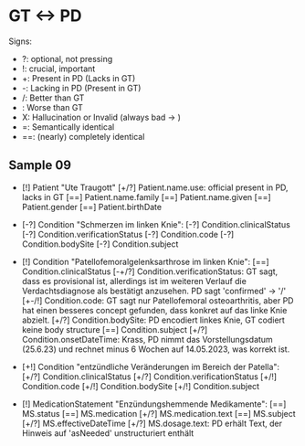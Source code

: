 # GT <-> PD

Signs:
- ?: optional, not pressing
- !: crucial, important
- +: Present in PD (Lacks in GT)
- -: Lacking in PD (Present in GT)
- /: Better than GT
- \: Worse than GT
- X: Hallucination or Invalid (always bad -> \)
- =: Semantically identical
- ==: (nearly) completely identical

## Sample 09
* [!] Patient "Ute Traugott"
    [+/?] Patient.name.use: official present in PD, lacks in GT
    [==] Patient.name.family
    [==] Patient.name.given
    [==] Patient.gender
    [==] Patient.birthDate

* [-?] Condition "Schmerzen im linken Knie":
    [-?] Condition.clinicalStatus
    [-?] Condition.verificationStatus
    [-?] Condition.code
    [-?] Condition.bodySite
    [-?] Condition.subject

* [!] Condition "Patellofemoralgelenksarthrose im linken Knie":
    [==] Condition.clinicalStatus
    [-+/?] Condition.verificationStatus: GT sagt, dass es provisional ist, allerdings ist im weiteren Verlauf die Verdachtsdiagnose als bestätigt anzusehen. PD sagt 'confirmed' -> '/'
    [+-/!] Condition.code: GT sagt nur Patellofemoral osteoarthritis, aber PD hat einen besseres concept gefunden, dass konkret auf das linke Knie abzielt.
    [+/?] Condition.bodySite: PD encodiert linkes Knie, GT codiert keine body structure
    [==] Condition.subject
    [+/?] Condition.onsetDateTime: Krass, PD nimmt das Vorstellungsdatum (25.6.23) und rechnet minus 6 Wochen auf 14.05.2023, was korrekt ist. 

* [+!] Condition "entzündliche Veränderungen im Bereich der Patella":
    [+/?] Condition.clinicalStatus
    [+/?] Condition.verificationStatus
    [+/!] Condition.code
    [+/!] Condition.bodySite
    [+/!] Condition.subject

* [!] MedicationStatement "Enzündungshemmende Medikamente":
    [==] MS.status
    [==] MS.medication
    [+/?] MS.medication.text
    [==] MS.subject
    [+/?] MS.effectiveDateTime
    [+/?] MS.dosage.text: PD erhält Text, der Hinweis auf 'asNeeded' unstructuriert enthält
